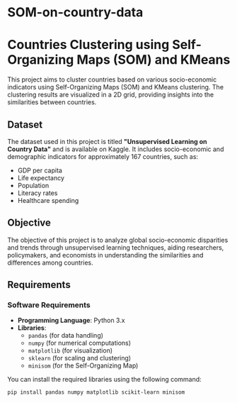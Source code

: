 # SOM-on-country-data
# Countries Clustering using Self-Organizing Maps (SOM) and KMeans

This project aims to cluster countries based on various socio-economic indicators using Self-Organizing Maps (SOM) and KMeans clustering. The clustering results are visualized in a 2D grid, providing insights into the similarities between countries.

## Dataset

The dataset used in this project is titled **"Unsupervised Learning on Country Data"** and is available on Kaggle. It includes socio-economic and demographic indicators for approximately 167 countries, such as:
- GDP per capita
- Life expectancy
- Population
- Literacy rates
- Healthcare spending

## Objective

The objective of this project is to analyze global socio-economic disparities and trends through unsupervised learning techniques, aiding researchers, policymakers, and economists in understanding the similarities and differences among countries.

## Requirements

### Software Requirements

- **Programming Language**: Python 3.x
- **Libraries**:
  - `pandas` (for data handling)
  - `numpy` (for numerical computations)
  - `matplotlib` (for visualization)
  - `sklearn` (for scaling and clustering)
  - `minisom` (for the Self-Organizing Map)

You can install the required libraries using the following command:

```bash
pip install pandas numpy matplotlib scikit-learn minisom
